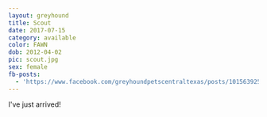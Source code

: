 ```yaml
---
layout: greyhound
title: Scout
date: 2017-07-15
category: available
color: FAWN
dob: 2012-04-02
pic: scout.jpg
sex: female
fb-posts:
  - 'https://www.facebook.com/greyhoundpetscentraltexas/posts/10156392558993572'
---
```


I've just arrived!
